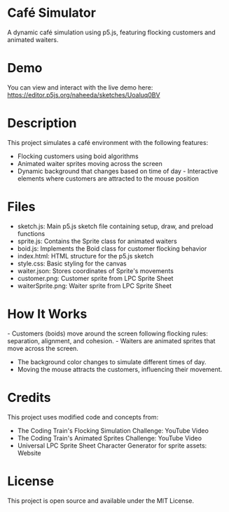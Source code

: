# Café Simulator
A dynamic café simulation using p5.js, featuring flocking customers and animated waiters.
# Demo
You can view and interact with the live demo here: https://editor.p5js.org/naheeda/sketches/Uoaluq0BV
# Description
This project simulates a café environment with the following features:
- Flocking customers using boid algorithms
- Animated waiter sprites moving across the screen
- Dynamic background that changes based on time of day
- Interactive elements where customers are attracted to the mouse position

# Files

- sketch.js: Main p5.js sketch file containing setup, draw, and preload functions
- sprite.js: Contains the Sprite class for animated waiters
- boid.js: Implements the Boid class for customer flocking behavior
- index.html: HTML structure for the p5.js sketch
- style.css: Basic styling for the canvas
- waiter.json: Stores coordinates of Sprite's movements
- customer.png: Customer sprite from LPC Sprite Sheet
- waiterSprite.png: Waiter sprite from LPC Sprite Sheet

# How It Works

- Customers (boids) move around the screen following flocking rules: separation, alignment, and cohesion.
- Waiters are animated sprites that move across the screen.
- The background color changes to simulate different times of day.
- Moving the mouse attracts the customers, influencing their movement.

# Credits
This project uses modified code and concepts from:

- The Coding Train's Flocking Simulation Challenge: YouTube Video
- The Coding Train's Animated Sprites Challenge: YouTube Video
- Universal LPC Sprite Sheet Character Generator for sprite assets: Website

# License
This project is open source and available under the MIT License.
